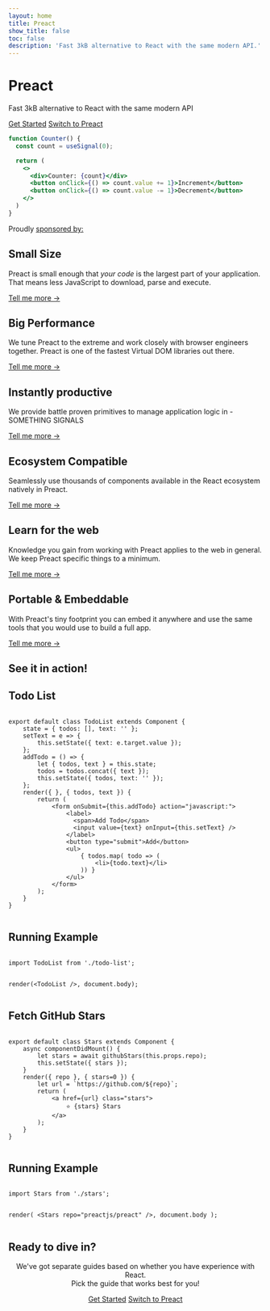 ```yaml
---
layout: home
title: Preact
show_title: false
toc: false
description: 'Fast 3kB alternative to React with the same modern API.'
---
```


<jumbotron>
    <h1>
        <logo height="1.5em" title="Preact" text inverted>Preact</logo>
    </h1>
    <p class="tagline">Fast 3kB alternative to React with the same modern API</p>
    <p class="intro-buttons">
        <a href="/guide/v10/getting-started" class="btn primary">Get Started</a>
        <a href="/guide/v10/switching-to-preact" class="btn secondary">Switch to Preact</a>
    </p>
</jumbotron>

```jsx
function Counter() {
  const count = useSignal(0);

  return (
    <>
      <div>Counter: {count}</div>
      <button onClick={() => count.value += 1}>Increment</button>
      <button onClick={() => count.value -= 1}>Decrement</button>
    </>
  )
}
```

<section class="sponsors">
  <p>Proudly <a href="https://opencollective.com/preact">sponsored by:</a></p>
  <sponsors></sponsors>
</section>

<div class="foo">
  <section class="home-section">
    <h2>Small Size</h2>
    <p>
      Preact is small enough that <em>your code</em> is the largest part of your application. That means less JavaScript to download, parse and execute.
    </p>
    <a href="#" class="link">Tell me more &rarr;</a>
  </section>

  <section class="home-section">
    <h2>Big Performance</h2>
    <p>
      We tune Preact to the extreme and work closely with browser engineers together. Preact is one of the fastest Virtual DOM libraries out there.
    </p>
    <a href="#" class="link">Tell me more &rarr;</a>
  </section>

  <section class="home-section">
    <h2>Instantly productive</h2>
    <p>
      We provide battle proven primitives to manage application logic in - SOMETHING SIGNALS
    </p>
    <a href="#" class="link">Tell me more &rarr;</a>
  </section>

  <section class="home-section">
    <h2>Ecosystem Compatible</h2>
    <p>
      Seamlessly use thousands of components available in the React ecosystem natively in Preact.
    </p>
    <a href="#" class="link">Tell me more &rarr;</a>
  </section>

  <section class="home-section">
    <h2>Learn for the web</h2>
    <p>
      Knowledge you gain from working with Preact applies to the web in general. We keep Preact specific things to a minimum.
    </p>
    <a href="#" class="link">Tell me more &rarr;</a>
  </section>

  <section class="home-section">
    <h2>Portable &amp; Embeddable</h2>
    <p>
      With Preact's tiny footprint you can embed it anywhere and use the same tools that you would use to build a full app.
    </p>
    <a href="#" class="link">Tell me more &rarr;</a>
  </section>
</div>

<section class="home-top">
    <h1>See it in action!</h1>
</section>

<section class="home-split">
    <div>
        <h2>Todo List</h2>
        <pre><code class="lang-jsx">
export default class TodoList extends Component {
    state = { todos: [], text: '' };
    setText = e =&gt; {
        this.setState({ text: e.target.value });
    };
    addTodo = () =&gt; {
        let { todos, text } = this.state;
        todos = todos.concat({ text });
        this.setState({ todos, text: '' });
    };
    render({ }, { todos, text }) {
        return (
            &lt;form onSubmit={this.addTodo} action="javascript:"&gt;
                &lt;label&gt;
                  &lt;span&gt;Add Todo&lt;/span&gt;
                  &lt;input value={text} onInput={this.setText} /&gt;
                &lt;/label&gt;
                &lt;button type="submit"&gt;Add&lt;/button&gt;
                &lt;ul&gt;
                    { todos.map( todo =&gt; (
                        &lt;li&gt;{todo.text}&lt;/li&gt;
                    )) }
                &lt;/ul&gt;
            &lt;/form&gt;
        );
    }
}
        </code></pre>
    </div>
    <div>
        <h2>Running Example</h2>
        <pre repl="false"><code class="lang-jsx">
import TodoList from './todo-list';

render(&lt;TodoList /&gt;, document.body);
        </code></pre>
        <div class="home-demo">
            <todo-list></todo-list>
        </div>
    </div>
</section>

<section class="home-split">
    <div>
        <h2>Fetch GitHub Stars</h2>
        <pre><code class="lang-jsx">
export default class Stars extends Component {
    async componentDidMount() {
        let stars = await githubStars(this.props.repo);
        this.setState({ stars });
    }
    render({ repo }, { stars=0 }) {
        let url = `https://github.com/${repo}`;
        return (
            &lt;a href={url} class="stars"&gt;
                ⭐️ {stars} Stars
            &lt;/a&gt;
        );
    }
}
        </code></pre>
    </div>
    <div>
        <h2>Running Example</h2>
        <pre repl="false"><code class="lang-jsx">
import Stars from './stars';

render(
    &lt;Stars repo="preactjs/preact" /&gt;,
    document.body
);
        </code></pre>
        <div class="home-demo">
            <github-stars simple user="preactjs" repo="preact"></github-stars>
        </div>
    </div>
</section>

<section class="home-top">
    <h1>Ready to dive in?</h1>
</section>

<section style="text-align:center;">
    <p>
        We've got separate guides based on whether you have experience with React.
        <br>
        Pick the guide that works best for you!
    </p>
    <p>
        <a href="/guide/v10/getting-started" class="btn primary">Get Started</a>
        <a href="/guide/v10/switching-to-preact" class="btn secondary">Switch to Preact</a>
    </p>
</section>
